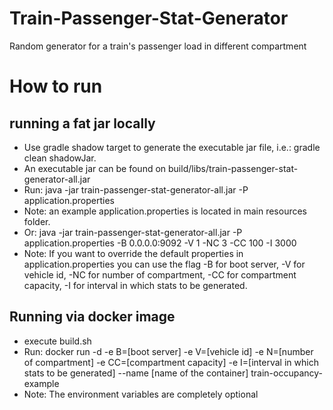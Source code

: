 # Train-Passenger-Stat-Generator
Random generator for a train's passenger load in different compartment

# How to run
## running a fat jar locally
* Use gradle shadow target to generate the executable jar file, i.e.: gradle clean shadowJar.
* An executable jar can be found on build/libs/train-passenger-stat-generator-all.jar
* Run: java -jar train-passenger-stat-generator-all.jar -P application.properties
* Note: an example application.properties is located in main resources folder.
* Or: java -jar train-passenger-stat-generator-all.jar -P application.properties -B 0.0.0.0:9092 -V 1 -NC 3 -CC 100 -I 3000
* Note: If you want to override the default properties in application.properties you can use the flag -B for boot server, -V for vehicle id, -NC for number of compartment, -CC for compartment capacity, -I for interval in which stats to be generated.

## Running via docker image
* execute build.sh
* Run: docker run -d -e B=[boot server] -e V=[vehicle id] -e N=[number of compartment] -e CC=[compartment capacity] -e I=[interval in which stats to be generated] --name [name of the container] train-occupancy-example
* Note: The environment variables are completely optional
